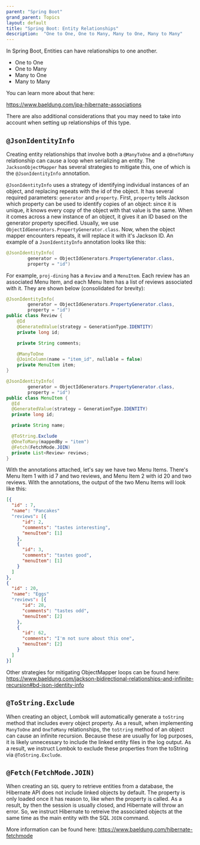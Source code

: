```yaml
---
parent: "Spring Boot"
grand_parent: Topics
layout: default
title: "Spring Boot: Entity Relationships"
description:  "One to One, One to Many, Many to One, Many to Many"
---
```


In Spring Boot, Entities can have relationships to one another.

* One to One
* One to Many
* Many to One
* Many to Many

You can learn more about that here:

https://www.baeldung.com/jpa-hibernate-associations

There are also additional considerations that you may need to take into account when setting up relationships of this type.

## `@JsonIdentityInfo`
Creating entity relationships that involve both a `@ManyToOne` and a `@OneToMany` relationship can cause a loop when serializing an entity. The `JacksonObjectMapper` has several strategies to mitigate this, one of which is the `@JsonIdentityInfo` annotation.

`@JsonIdentityInfo` uses a strategy of identifying individual instances of an object, and replacing repeats with the id of the object. It has several required parameters: `generator` and `property`. First, `property` tells Jackson which property can be used to identify copies of an object: since it is unique, it knows every copy of the object with that value is the same. When it comes across a new instance of an object, it gives it an ID based on the generator property specified. Usually, we use `ObjectIdGenerators.PropertyGenerator.class`. Now, when the object mapper encounters repeats, it will replace it with it's Jackson ID. An example of a `JsonIdentityInfo` annotation looks like this:

```java
@JsonIdentityInfo(
        generator = ObjectIdGenerators.PropertyGenerator.class,
        property = "id")
```

For example, `proj-dining` has a `Review` and a `MenuItem`. Each review has an associated Menu Item, and each Menu Item has a list of reviews associated with it. They are shown below (consolidated for brevity):
```java
@JsonIdentityInfo(
        generator = ObjectIdGenerators.PropertyGenerator.class,
        property = "id")
public class Review {
    @Id
    @GeneratedValue(strategy = GenerationType.IDENTITY)
    private long id;

    private String comments;

    @ManyToOne
    @JoinColumn(name = "item_id", nullable = false)
    private MenuItem item;
}
```

```java
@JsonIdentityInfo(
        generator = ObjectIdGenerators.PropertyGenerator.class,
        property = "id")
public class MenuItem {
  @Id
  @GeneratedValue(strategy = GenerationType.IDENTITY)
  private long id;

  private String name;

  @ToString.Exclude
  @OneToMany(mappedBy = "item")
  @Fetch(FetchMode.JOIN)
  private List<Review> reviews;
}
```

With the annotations attached, let's say we have two Menu Items. There's Menu Item 1 with id 7 and two reviews, and Menu Item 2 with id 20 and two reviews. With the annotations, the output of the two Menu Items will look like this:
```json
[{
  "id" : 7,
  "name": "Pancakes"
  "reviews": [{
      "id": 2,
      "comments": "tastes interesting",
      "menuItem": [1]
    },
    {
      "id": 3,
      "comments": "tastes good",
      "menuItem": [1]
    }
  ]
},
{
  "id" : 20,
  "name": "Eggs"
  "reviews": [{
      "id": 28,
      "comments": "tastes odd",
      "menuItem": [2]
    },
    {
      "id": 62,
      "comments": "I'm not sure about this one",
      "menuItem": [2]
    }
  ]
}]
```

Other strategies for mitigating ObjectMapper loops can be found here: https://www.baeldung.com/jackson-bidirectional-relationships-and-infinite-recursion#bd-json-identity-info

##  `@ToString.Exclude`
When creating an object, Lombok will automatically generate a `toString` method that includes every object property. As a result, when implementing `ManyToOne` and `OneToMany` relationships, the `toString` method of an object can cause an infinite recursion. Because these are usually for log purposes, it is likely unnecessary to include the linked entity files in the log output. As a result, we instruct Lombok to exclude these properties from the toString via `@ToString.Exclude`.

##  `@Fetch(FetchMode.JOIN)`
When creating an `SQL` query to retrieve entities from a database, the Hibernate API does not include linked objects by default. The property is only loaded once it has reason to, like when the property is called. As a result, by then the session is usually closed, and Hibernate will throw an error. So, we instruct Hibernate to retreive the associated objects at the same time as the main entity with the SQL `JOIN` command. 

More information can be found here: https://www.baeldung.com/hibernate-fetchmode
